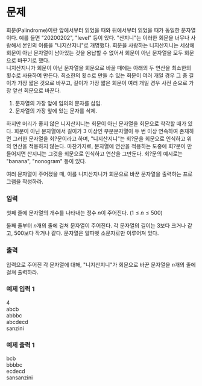 # 문제
회문(Palindrome)이란 앞에서부터 읽었을 때와 뒤에서부터 읽었을 때가 동일한 문자열이다. 예를 들면 "20200202", "level" 등이 있다. "산지니"는 이러한 회문을 너무나 사랑해서 본인의 이름을 "니지산지니"로 개명했다. 회문을 사랑하는 니지산지니는 세상에 회문이 아닌 문자열이 남아있는 것을 용납할 수 없어서 회문이 아닌 문자열을 모두 회문으로 바꾸기로 했다.  
니지산지니가 회문이 아닌 문자열을 회문으로 바꿀 때에는 아래의 두 연산을 최소한의 횟수로 사용하여 만든다. 최소한의 횟수로 만들 수 있는 회문이 여러 개일 경우 그 중 길이가 가장 짧은 것으로 바꾸고, 길이가 가장 짧은 회문이 여러 개일 경우 사전 순으로 가장 앞선 회문으로 바꾼다.

1. 문자열의 가장 앞에 임의의 문자를 삽입.
2. 문자열의 가장 앞에 있는 문자를 삭제.

하지만 머리가 좋지 않은 니지산지니는 회문이 아닌 문자열을 회문으로 착각할 때가 있다. 회문이 아닌 문자열에서 길이가 3 이상인 부분문자열이 두 번 이상 연속하여 존재하면 그러한 문자열을 회?문이라고 하며, "니지산지니"는 회?문을 회문으로 인식하고 위의 연산을 적용하지 않는다. 마찬가지로, 문자열에 연산을 적용하는 도중에 회?문이 만들어지면 산지니는 그것을 회문으로 인식하고 연산을 그만둔다. 회?문의 예시로는 "banana", "nonogram" 등이 있다.

여러 문자열이 주어졌을 때, 이를 니지산지니가 회문으로 바꾼 문자열을 출력하는 프로그램을 작성하라.  


### 입력
첫째 줄에 문자열의 개수를 나타내는 정수 $n$이 주어진다. $(1\le n \le 500)$  

둘째 줄부터 $n$개의 줄에 걸쳐 문자열이 주어진다. 각 문자열의 길이는 3보다 크거나 같고, 500보다 작거나 같다. 문자열은 알파벳 소문자로만 이루어져 있다.  

### 출력
입력으로 주어진 각 문자열에 대해, "니지산지니"가 회문으로 바꾼 문자열을 $n$개의 줄에 걸쳐 출력하라.

### 예제 입력 1
4  
abcb  
abbbc  
abcdecd  
sanzini  


### 예제 출력 1
bcb  
bbbbc  
ecdecd  
sansanzini
